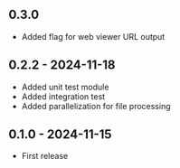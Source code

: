 ## 0.3.0

- Added flag for web viewer URL output

## 0.2.2 - 2024-11-18

- Added unit test module
- Added integration test
- Added parallelization for file processing

## 0.1.0 - 2024-11-15

- First release
